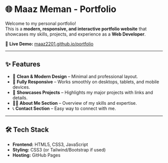 # 🌐 Maaz Meman - Portfolio

Welcome to my personal portfolio!  
This is a **modern, responsive, and interactive portfolio website** that showcases my skills, projects, and experience as a **Web Developer**.  

🔗 **Live Demo:** [maaz2201.github.io/portfolio](https://maaz2201.github.io/portfolio/)

---

## ✨ Features
- 🎨 **Clean & Modern Design** – Minimal and professional layout.
- 📱 **Fully Responsive** – Works smoothly on desktops, tablets, and mobile devices.
- 💼 **Showcases Projects** – Highlights my major projects with links and details.
- 🧑‍💻 **About Me Section** – Overview of my skills and expertise.
- 📞 **Contact Section** – Easy way to connect with me.

---

## 🛠️ Tech Stack
- **Frontend:** HTML5, CSS3, JavaScript  
- **Styling:** CSS3 (or Tailwind/Bootstrap if used)  
- **Hosting:** GitHub Pages  

